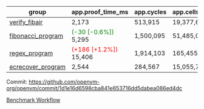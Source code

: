 | group | app.proof_time_ms | app.cycles | app.cells_used | leaf.proof_time_ms | leaf.cycles | leaf.cells_used |
| -- | -- | -- | -- | -- | -- | -- |
| [verify_fibair](https://github.com/openvm-org/openvm/blob/benchmark-results/benchmarks/verify_fibair-1d1e16d6598cba841e653716dd5dabea086ed4dc.md) | 2,173 |  513,915 |  19,377,671 |- | - | - |
| [fibonacci_program](https://github.com/openvm-org/openvm/blob/benchmark-results/benchmarks/fibonacci-1d1e16d6598cba841e653716dd5dabea086ed4dc.md) |<span style='color: green'>(-30 [-0.6%])</span> 5,295 |  1,500,095 |  51,485,080 |<span style='color: red'>(+34 [+0.5%])</span> 7,157 |  1,924,796 |  72,164,223 |
| [regex_program](https://github.com/openvm-org/openvm/blob/benchmark-results/benchmarks/regex-1d1e16d6598cba841e653716dd5dabea086ed4dc.md) |<span style='color: red'>(+186 [+1.2%])</span> 15,406 |  1,914,103 |  165,455,373 | 29,334 |  5,883,547 |  267,914,952 |
| [ecrecover_program](https://github.com/openvm-org/openvm/blob/benchmark-results/benchmarks/ecrecover-1d1e16d6598cba841e653716dd5dabea086ed4dc.md) | 2,544 |  284,567 |  15,055,723 | 18,535 |  4,157,985 |  193,315,937 |


Commit: https://github.com/openvm-org/openvm/commit/1d1e16d6598cba841e653716dd5dabea086ed4dc

[Benchmark Workflow](https://github.com/openvm-org/openvm/actions/runs/12979129577)
